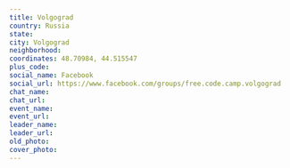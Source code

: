 ```yaml
---
title: Volgograd
country: Russia
state: 
city: Volgograd
neighborhood: 
coordinates: 48.70984, 44.515547
plus_code:
social_name: Facebook
social_url: https://www.facebook.com/groups/free.code.camp.volgograd
chat_name:
chat_url:
event_name:
event_url:
leader_name:
leader_url:
old_photo: 
cover_photo:
---
```

